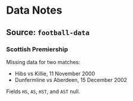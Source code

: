 # Data Notes

## Source: `football-data`

### Scottish Premiership

Missing data for two matches:

- Hibs vs Killie, 11 November 2000
- Dunfermline vs Aberdeen, 15 December 2002

Fields `HS`, `AS`, `HST`, and `AST` null.